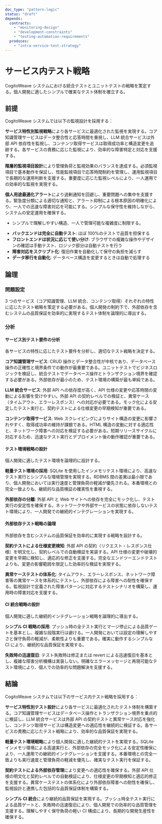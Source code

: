 ```yaml
---
doc_type: "pattern-logic"
status: "draft"
depends:
  contracts:
    - "monitoring-design"
    - "development-constraints"
    - "testing-automation-requirements"
  produces:
    - "intra-service-test-strategy"
---
```


# サービス内テスト戦略

CogitoWeave システムにおける統合テストとユニットテストの戦略を策定する。個人開発に適したシンプルで確実なテスト体制を確立する。

## 前提

<!-- PREMISE_BEGIN: monitoring-design -->

CogitoWeave システムでは以下の監視設計を採用する：

**サービス特性別監視戦略**により各サービスに最適化された監視を実現する。コア知識管理サービスはデータ整合性と応答時間を重視し、LLM 統合サービスは外部 API 依存性を監視し、コンテンツ取得サービスは取得成功率と構造変更を追跡する。各サービスの責務に応じた監視により、効率的な障害特定と対応を支援する。

**階層的監視項目設計**により管理負荷と監視効果のバランスを達成する。必須監視項目で基本動作を保証し、性能監視項目で応答時間制約を管理し、運用監視項目で長期的な運用判断を支援する。重要度に応じた監視レベルにより、一人運用での効率的な監視を実現する。

**個人用途最適化アラート**により過剰通知を回避し、重要問題への集中を支援する。緊急度分類による適切な通知と、アラート抑制による根本原因の明確化により、一人での迅速な障害対応を可能にする。シンプルな保守性を維持しながら、システムの安定運用を確保する。

<!-- PREMISE_END: monitoring-design -->

<!-- PREMISE_BEGIN: development-constraints -->

- シンプルで理解しやすい構造、一人で管理可能な複雑度に制限する。

<!-- PREMISE_END: development-constraints -->

<!-- PREMISE_BEGIN: testing-automation-requirements -->

- **バックエンドは完全に自動テスト**: ほぼ 100%のテストで品質を担保する
- **フロントエンドは状況に応じて使い分け**: ブラウザでの複雑な操作やデザインの確認は手動テスト、ロジック部分は自動テストを行う
- **障害対応をスクリプト化**: 復旧作業を自動化して保守の負担を減らす
- **データ移行を自動化**: データベース構造を変更するときは自動で処理する

<!-- PREMISE_END: testing-automation-requirements -->

## 論理

### 問題設定

3 つのサービス（コア知識管理、LLM 統合、コンテンツ取得）それぞれの特性に応じたテスト戦略を策定する必要がある。個人開発の制約下で、外部依存を含むシステムの品質保証を効率的に実現するテスト体制を論理的に導出する。

### 分析

#### サービス別テスト要件の分析

各サービスの特性に応じたテスト要件を分析し、適切なテスト戦略を決定する。

**コア知識管理サービス**: CRUD 操作とデータ整合性が中核であり、データベース操作の正確性と境界条件での動作が最重要である。ユニットテストでビジネスロジックを検証し、統合テストでデータベース操作とトランザクション境界を確認する必要がある。外部依存が最小のため、テスト環境の構築が最も単純である。

**LLM 統合サービス**: 外部 API への依存度が高く、API 仕様の変更や応答時間の変動による影響を受けやすい。外部 API の契約レベルでの検証と、異常ケース（タイムアウト、エラーレスポンス）への対応が必要である。モック化による安定したテスト実行と、契約テストによる仕様変更の早期検知が重要である。

**コンテンツ取得サービス**: Web スクレイピングによりサイト構造の変更に影響されやすく、取得成功率の維持が課題である。HTML 構造の変動に対する適応性と、ネットワーク障害への対応を検証する必要がある。短期リリースサイクルに対応するため、迅速なテスト実行とデプロイメント後の動作確認が重要である。

#### テスト環境戦略の設計

個人開発に適したテスト環境を論理的に設計する。

**軽量テスト環境の採用**: SQLite を使用したインメモリテスト環境により、高速なテスト実行とシンプルな環境管理を実現する。RDBMS 間の差異は最小限であり、個人開発においては実行速度と管理負荷の軽減が優先される。本番環境との完全一致よりも、継続的な品質検証の確実性を重視する。

**外部依存の分離**: 外部 API と Web サイトへの依存を完全にモック化し、テスト実行の安定性を確保する。ネットワークや外部サービスの状態に依存しないテスト環境により、一人開発での継続的インテグレーションを実現する。

#### 外部依存テスト戦略の論理

外部依存を含むシステムの品質保証を効率的に実現する戦略を設計する。

**契約テストによる仕様変更検知**: 外部 API の契約（リクエスト・レスポンス仕様）を明文化し、契約レベルでの自動検証を実装する。API 仕様の変更や破壊的変更を早期に検知し、適応的な修正を支援する。完全なエンドツーエンドテストよりも、変更の影響範囲を限定した効率的な検証を実現する。

**異常ケーステストの体系化**: タイムアウト、エラーレスポンス、ネットワーク障害等の異常ケースを体系的にテストし、外部依存による障害への耐性を確保する。監視設計で定義された障害パターンに対応するテストシナリオを構築し、運用時の障害対応を支援する。

#### CI 統合戦略の設計

個人開発に適した継続的インテグレーション戦略を論理的に導出する。

**シンプル CI 戦略の採用**: プッシュ時の全テスト実行とマージ停止による品質ゲートを基本とし、複雑な段階実行は避ける。一人開発においては設定の理解しやすさと保守負荷の軽減が、柔軟性よりも重要である。確実に動作するシンプルな CI により、継続的な品質保証を実現する。

**失敗時の迅速復旧**: テスト失敗時は修正または revert による迅速復旧を基本とし、複雑な障害分析機構は実装しない。明確なエラーメッセージと再現可能なテスト環境により、個人での効率的な問題解決を支援する。

## 結論

<!-- GLOBAL_CONCLUSION_BEGIN: intra-service-test-strategy -->

CogitoWeave システムでは以下のサービス内テスト戦略を採用する：

**サービス特性別テスト設計**により各サービスに最適化されたテスト体制を構築する。コア知識管理サービスはデータベース操作とトランザクション境界を重点的に検証し、LLM 統合サービスは外部 API の契約テストと異常ケース対応を強化し、コンテンツ取得サービスは構造変更への適応性を継続的に検証する。各サービスの責務に応じたテスト戦略により、効率的な品質保証を実現する。

**軽量テスト環境戦略**により個人開発に適した継続的テストを実現する。SQLite インメモリ環境による高速実行と、外部依存の完全モック化による安定性確保により、一人運用での継続的インテグレーションを支援する。本番環境との完全一致よりも実行速度と管理負荷の軽減を優先し、確実なテスト実行を保証する。

**契約テストによる外部依存管理**により変更への適応性を確保する。外部 API 仕様の明文化と契約レベルでの自動検証により、仕様変更の早期検知と適応的修正を支援する。異常ケーステストの体系化により外部依存障害への耐性を確保し、監視設計と連携した包括的な品質保証体制を構築する。

**シンプル CI 統合**により継続的品質保証を実現する。プッシュ時全テスト実行による品質ゲートと、失敗時の迅速復旧により、個人開発での効率的な品質管理を支援する。理解しやすく保守負荷の軽い CI 構成により、長期的な開発生産性を確保する。

<!-- GLOBAL_CONCLUSION_END: intra-service-test-strategy -->
